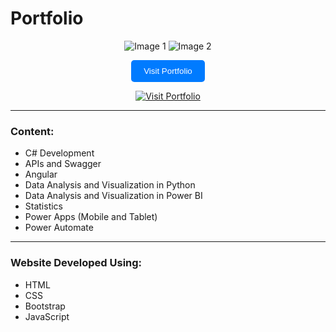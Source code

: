 # Portfolio

<p align="center">
  <img src="https://github.com/tassiogomes/Portfolio/assets/62346384/e402c002-91fc-4c1b-b848-74213484508a" alt="Image 1">
  <img src="https://github.com/tassiogomes/Portfolio/assets/62346384/3595bd3a-d280-4f36-918b-10117f567119" alt="Image 2">
</p>

<p align="center">
  <a href="https://tassiogomes.github.io/Portfolio/" target="_blank">
    <button style="padding: 10px 20px; background-color: #007bff; color: #fff; border: none; border-radius: 5px; cursor: pointer;">Visit Portfolio</button>
  </a>
</p>

<p align="center">
  <a href="https://tassiogomes.github.io/Portfolio/" target="_blank">
    <img src="https://img.shields.io/badge/Visit%20Portfolio-4CAF50?style=for-the-badge&logo=github&logoColor=white" alt="Visit Portfolio">
  </a>
</p>



---

### Content:

- C# Development
- APIs and Swagger
- Angular
- Data Analysis and Visualization in Python
- Data Analysis and Visualization in Power BI
- Statistics
- Power Apps (Mobile and Tablet)
- Power Automate

---

### Website Developed Using:

- HTML
- CSS
- Bootstrap
- JavaScript
